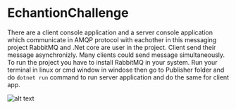 # EchantionChallenge
There are a client console application and a server console application which communicate in AMQP protocol with eachother in this messaging project
RabbitMQ and .Net core are user in the project. Client send their message asynchronizly. Many clients could send message simultaneously.  To run the project you have to install RabbitMQ in your system. Run your terminal in linux or cmd window in windose then go to Publisher folder and do `dotnet run` command to run server application  and do the same for client app.

![alt text](https://www.rabbitmq.com/img/tutorials/python-six.png)
